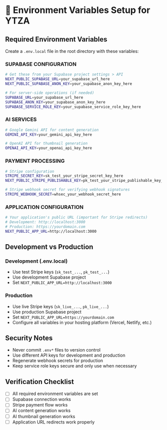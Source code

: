 # 🔧 Environment Variables Setup for YTZA

## Required Environment Variables

Create a `.env.local` file in the root directory with these variables:

### SUPABASE CONFIGURATION
```bash
# Get these from your Supabase project settings > API
NEXT_PUBLIC_SUPABASE_URL=your_supabase_url_here
NEXT_PUBLIC_SUPABASE_ANON_KEY=your_supabase_anon_key_here

# For server-side operations (if needed)
SUPABASE_URL=your_supabase_url_here
SUPABASE_ANON_KEY=your_supabase_anon_key_here
SUPABASE_SERVICE_ROLE_KEY=your_supabase_service_role_key_here
```

### AI SERVICES
```bash
# Google Gemini API for content generation
GEMINI_API_KEY=your_gemini_api_key_here

# OpenAI API for thumbnail generation  
OPENAI_API_KEY=your_openai_api_key_here
```

### PAYMENT PROCESSING
```bash
# Stripe configuration
STRIPE_SECRET_KEY=sk_test_your_stripe_secret_key_here
NEXT_PUBLIC_STRIPE_PUBLISHABLE_KEY=pk_test_your_stripe_publishable_key_here

# Stripe webhook secret for verifying webhook signatures
STRIPE_WEBHOOK_SECRET=whsec_your_webhook_secret_here
```

### APPLICATION CONFIGURATION
```bash
# Your application's public URL (important for Stripe redirects)
# Development: http://localhost:3000
# Production: https://yourdomain.com
NEXT_PUBLIC_APP_URL=http://localhost:3000
```

## Development vs Production

### Development (.env.local)
- Use test Stripe keys (`sk_test_...`, `pk_test_...`)
- Use development Supabase project
- Set `NEXT_PUBLIC_APP_URL=http://localhost:3000`

### Production
- Use live Stripe keys (`sk_live_...`, `pk_live_...`)
- Use production Supabase project
- Set `NEXT_PUBLIC_APP_URL=https://yourdomain.com`
- Configure all variables in your hosting platform (Vercel, Netlify, etc.)

## Security Notes
- Never commit `.env*` files to version control
- Use different API keys for development and production
- Regenerate webhook secrets for production
- Keep service role keys secure and only use when necessary

## Verification Checklist
- [ ] All required environment variables are set
- [ ] Supabase connection works
- [ ] Stripe payment flow works
- [ ] AI content generation works
- [ ] AI thumbnail generation works
- [ ] Application URL redirects work properly 